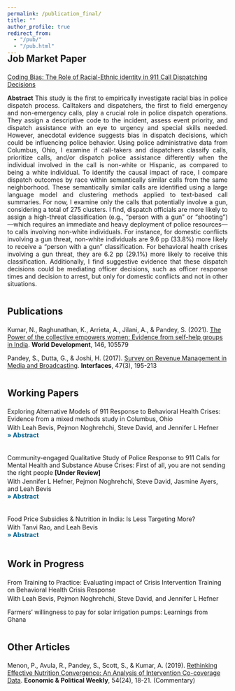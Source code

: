 ```yaml
---
permalink: /publication_final/
title: ""
author_profile: true
redirect_from: 
  - "/pub/"
  - "/pub.html"  
---
```



<h2 style="margin-top:-1.0em;margin-bottom:1.0em;">Job Market Paper</h2>

<a href="/files/JMP/JMP_Shinjini.pdf">Coding Bias: The Role of Racial-Ethnic identity in 911 Call Dispatching Decisions</a> 
<p style="text-align: justify;">
  <span style="font-weight: bold;">Abstract</span>
  This study is the first to empirically investigate racial bias in police dispatch process. Calltakers and dispatchers, the first to field emergency and non-emergency calls, play a crucial role in police dispatch operations. They assign a descriptive code to the incident, assess event priority, and dispatch assistance with an eye to urgency and special skills needed. However, anecdotal evidence suggests bias in dispatch decisions, which could be influencing police behavior. Using police administrative data from Columbus, Ohio, I examine if call-takers and dispatchers classify calls, prioritize calls, and/or dispatch police assistance differently when the individual involved in the call is non-white or Hispanic, as compared to being a white individual. To identify the causal impact of race, I compare dispatch outcomes by race within semantically similar calls from the same neighborhood. These semantically similar calls are identified using a large language model and clustering methods applied to text-based call summaries. For now, I examine only the calls that potentially involve a gun, considering a total of 275 clusters. I find, dispatch officials are more likely to assign a high-threat classification (e.g., “person with a gun” or “shooting”)—which requires an immediate and heavy deployment of police resources—to calls involving non-white individuals. For instance, for domestic conflicts involving a gun threat, non-white individuals are 9.6 pp (33.8%) more likely to receive a “person with a gun” classification. For behavioral health crises involving a gun threat, they are 6.2 pp (29.1%) more likely to receive this classification. Additionally, I find suggestive evidence that these dispatch decisions could be mediating officer decisions, such as officer response times and decision to arrest, but only for domestic conflicts and not in other situations.
</p>



<h2 style="margin-top:2.0em;margin-bottom:1.0em;">Publications</h2>

Kumar, N., Raghunathan, K., Arrieta, A., Jilani, A., & Pandey, S. (2021). [The Power of the collective empowers women: Evidence from self-help groups in India](https://www.sciencedirect.com/science/article/pii/S0305750X21001947). **World Development**, 146, 105579  

Pandey, S., Dutta, G., & Joshi, H. (2017). [Survey on Revenue Management in Media and Broadcasting](https://pubsonline.informs.org/doi/abs/10.1287/inte.2017.0886?journalCode=inte). **Interfaces**, 47(3), 195-213 




<h2 style="margin-top:2.0em;margin-bottom:1.0em;">Working Papers</h2>

Exploring Alternative Models of 911 Response to Behavioral Health Crises: Evidence from a mixed methods study in Columbus, Ohio
<p style="padding:0 0 0; margin-top:-0.8em">
  With Leah Bevis, Pejmon Noghrehchi, Steve David, and Jennifer L Hefner  
</p>
<details style="padding:0 0 1.5em; margin-top:-1.0em;"> 
  <summary style="display:inline; cursor:pointer;">
    <span style="color: #046490;font-weight: bold;">&#187; Abstract</span>
  </summary>
    <div style="text-align: justify;">
      We assess the effectiveness of a widely adopted police response model for behavioral health crises in the US: the co-response program, where police officers and non-police professionals jointly respond to a crisis. Despite its widespread adoption, no rigorous evaluation has measured its impact on crisis outcomes. In Columbus, Ohio we conduct such an evaluation by: (1) using police dispatch data to estimate the causal impact of Mobile Crisis Response (MCR) teams vis-à-vis standard police response, and (2) conducting interviews with individuals who recently called 911 for a behavioral health crisis to assess their experience with standard police and/or MCR teams, and gather opinions on improved crisis response models. To address endogeneity of triaged response, the quantitative analysis employs a two-stage-least squares strategy which exploits quasi-random variation in MCR capacity to answer calls. We find that although MCR teams spend more time on mental health crisis and provide a better experience to those in crisis, they do not improve call disposition or service linkages. Interviews reveal significant heterogeneity in the quality of police response. Even experience with MCR teams vary, depending on who takes the lead — police officers, social workers, or standard police units arriving first. Our research suggests that co-response may be less impactful than policymakers wish to believe.
    </div>
</details>

Community-engaged Qualitative Study of Police Response to 911 Calls for Mental Health and Substance Abuse Crises: First of all, you are not sending the right people **[Under Review]** 
<p style="padding:0 0 0; margin-top:-0.8em;">With Jennifer L Hefner, Pejmon Noghrehchi, Steve David, Jasmine Ayers, and Leah Bevis</p>
  <details style="padding:0 0 1.5em; margin-top:-1.0em;"> 
    <summary style="display:inline; cursor:pointer;">
      <span style="color: #046490;font-weight: bold;">&#187; Abstract</span>
    </summary>
    <div style="text-align: justify;">
      During 2023 in Columbus, Ohio, 30 semi-structured interviews with community members impacted by police response to 911 calls for behavioral health (BH) crises found variation in the demeanor of responding police within the same neighborhood, pervasive reluctance to call the police during BH crises, and strong support for a non-police response program–making specific recommendations for its structure. Given this, while non-police response models proliferate across the country, the community should be engaged in model development and impact studies. 
    </div>
</details>

Food Price Subsidies & Nutrition in India: Is Less Targeting More?  
<p style="padding:0 0 0; margin-top:-0.8em;">With Tanvi Rao, and Leah Bevis</p>
  <details style="padding:0 0 0.25em; margin-top:-1.0em;"> 
    <summary style="display:inline; cursor:pointer;">
      <span style="color: #046490;font-weight: bold;">&#187; Abstract</span>
    </summary>
    <div style="text-align: justify;">
      India’s Public Distribution System (PDS) is the largest food-based social safety net in the world, and many in India argue that it should be universalized rather than targeted based on household income. We use a natural experiment to ask whether universalizing PDS in the Indian state of Odisha improved access to PDS entitlements and ultimately women’s health. In 2008, the Odisha government simultaneously increased PDS entitlements and universalized access to the PDS in the particularly poor Kalahandi-Balangir-Koraput (KBK) region. In the rest of the state, the government increased PDS entitlements for poor households in an equivalent manner, but did not universalize PDS. We exploit this variation in reform implementation and and find that while universalization had little effect on womens' health (BMI) in above poverty line households, it improved health in below poverty line households. We also examine the mechanisms that drive these improvements in health.
    </div>
</details>


<h2 style="margin-top:2.0em;margin-bottom:1.0em;">Work in Progress</h2>

From Training to Practice: Evaluating impact of Crisis Intervention Training on Behavioral Health Crisis Response
<p style="padding:0 0 0; margin-top:-0.8em;">With Leah Bevis, Pejmon Noghrehchi, Steve David, and Jennifer L Hefner</p>

Farmers’ willingness to pay for solar irrigation pumps: Learnings from Ghana 



<h2 style="margin-top:2.0em;margin-bottom:1.0em;">Other Articles</h2>

Menon, P., Avula, R., Pandey, S., Scott, S., & Kumar, A. (2019). [Rethinking Effective Nutrition Convergence: An Analysis of Intervention Co-coverage Data](https://www.epw.in/journal/2019/24/commentary/rethinking-effective-nutrition-convergence.html). **Economic & Political Weekly**, 54(24), 18-21. (Commentary)


<!--
<div class="row">
        <div class="col-lg-6">
    <div class="row">
            <div class="info-left">
              <img src="img/rd.jpg" style="width: 40%" >
            </div>
          </div>
          <div class="row mt-4">
            <a class="nav-item nav-link" href="Project2.html">
              <h5>Monetary Policy, Economic Uncertainty, and Firms R&D Expenditure</h5>
            </a>
            <div class="articles">  This paper studies the state-dependent effect of monetary policy shocks on firms
research and development (R&D) expenditure in the US economy. Empirical results
suggest that a 20 basis point increase in the interest rate decreases the aggregate R&D
expenditure by 0.6 percent. Furthermore, using Compustat firm-level data, I show a
persistent decline in US firms’ R&D expenditure in response to contractionary monetary
policy shocks. The effect on R&D expenditure is stronger for interest rate hikes and
when firms face higher uncertainty. Economic uncertainty decreases firms’ leverage ratio
and makes them more financially constrained. As a result, firms become more responsive
in their R&D investment following a contractionary monetary policy shock. I use
a medium-scale DSGE model with endogenous output growth and financial frictions to
interpret the empirical results. The theoretical model highlights the importance of the
credit channel for altering the effects of monetary policy on firms’ investment in R&D in
the presence of economic uncertainty.
            </div>
          </div>    
          </div>   
-->
